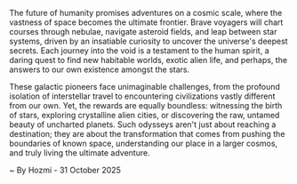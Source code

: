 
The future of humanity promises adventures on a cosmic scale, where the vastness of space becomes the ultimate frontier. Brave voyagers will chart courses through nebulae, navigate asteroid fields, and leap between star systems, driven by an insatiable curiosity to uncover the universe's deepest secrets. Each journey into the void is a testament to the human spirit, a daring quest to find new habitable worlds, exotic alien life, and perhaps, the answers to our own existence amongst the stars.

These galactic pioneers face unimaginable challenges, from the profound isolation of interstellar travel to encountering civilizations vastly different from our own. Yet, the rewards are equally boundless: witnessing the birth of stars, exploring crystalline alien cities, or discovering the raw, untamed beauty of uncharted planets. Such odysseys aren't just about reaching a destination; they are about the transformation that comes from pushing the boundaries of known space, understanding our place in a larger cosmos, and truly living the ultimate adventure.

~ By Hozmi - 31 October 2025
